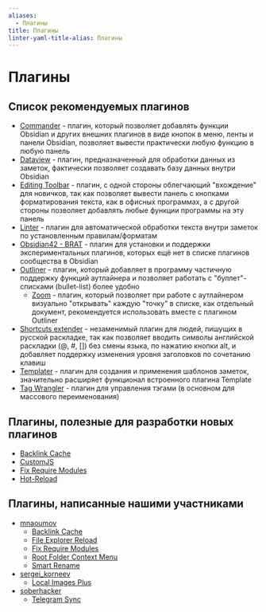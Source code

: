 ```yaml
---
aliases:
  - Плагины
title: Плагины
linter-yaml-title-alias: Плагины
---
```


# Плагины

## Список рекомендуемых плагинов

- [Commander](Commander.md) - плагин, который позволяет добавлять функции Obsidian и других внешних плагинов в виде кнопок в меню, ленты и панели Obsidian, позволяет вывести практически любую функцию в любую панель
- [Dataview](Dataview.md) - плагин, предназначенный для обработки данных из заметок, фактически позволяет создавать базу данных внутри Obsidian
- [Editing Toolbar](Editing%20Toolbar.md) - плагин, с одной стороны облегчающий "вхождение" для новичков, так как позволяет вывести панель с кнопками форматирования текста, как в офисных программах, а с другой стороны позволяет добавлять любые функции программы на эту панель
- [Linter](Linter.md) - плагин для автоматической обработки текста внутри заметок по установленным правилам/форматам
- [Obsidian42 - BRAT](Obsidian42%20-%20BRAT.md) - плагин для установки и поддержки экспериментальных плагинов, которых ещё нет в списке плагинов сообщества в Obsidian
- [Outliner](Outliner.md) - плагин, который добавляет в программу частичную поддержку функций аутлайнера и позволяет работать с "буллет"-списками (bullet-list) более удобно
  - [Zoom](Zoom.md) - плагин, который позволяет при работе с аутлайнером визуально "открывать" каждую "точку" в списке, как отдельный документ, рекомендуется использовать вместе с плагином Outliner
- [Shortcuts extender](Shortcuts%20extender.md) - незаменимый плагин для людей, пишущих в русской раскладке, так как позволяет вводить символы английской раскладки (@, #, \[\]) без смены языка, по нажатию кнопки alt, и добавляет поддержку изменения уровня заголовков по сочетанию клавиш
- [Templater](Templater.md) - плагин для создания и применения шаблонов заметок, значительно расширяет функционал встроенного плагина Template
- [Tag Wrangler](Tag%20Wrangler.md) - плагин для управления тэгами (в основном для массового переименования)

## Плагины, полезные для разработки новых плагинов

- [Backlink Cache](Backlink%20Cache.md)
- [CustomJS](CustomJS.md)
- [Fix Require Modules](Fix%20Require%20Modules.md)
- [Hot-Reload](Hot-Reload.md)

## Плагины, написанные нашими участниками

- [mnaoumov](../Участники/mnaoumov.md)
  - [Backlink Cache](Backlink%20Cache.md)
  - [File Explorer Reload](File%20Explorer%20Reload.md)
  - [Fix Require Modules](Fix%20Require%20Modules.md)
  - [Root Folder Context Menu](Root%20Folder%20Context%20Menu.md)
  - [Smart Rename](Smart%20Rename.md)
- [sergei_korneev](../Участники/sergei_korneev.md)
  - [Local Images Plus](Local%20Images%20Plus.md)
- [soberhacker](../Участники/soberhacker.md)
  - [Telegram Sync](Telegram%20Sync.md)
